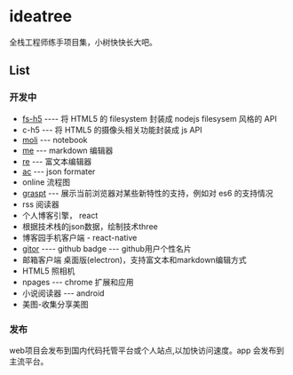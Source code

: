 # ideatree
全栈工程师练手项目集，小树快快长大吧。

## List
### 开发中
* [fs-h5](https://github.com/wangpin34/fs-h5) ---- 将 HTML5 的 filesystem 封装成 nodejs filesysem 风格的 API
* c-h5 --- 将 HTML5 的摄像头相关功能封装成 js API
* [moli](https://github.com/wangpin34/moli) --- notebook
* [me]() --- markdown 编辑器
* [re](https://github.com/wangpin34/re) --- 富文本编辑器
* [ac](https://github.com/wangpin34/ac) --- json formater
* online 流程图
* [graspt]() --- 展示当前浏览器对某些新特性的支持，例如对 es6 的支持情况
* rss 阅读器
* 个人博客引擎， react
* 根据技术栈的json数据，绘制技术three
* 博客园手机客户端 - react-native
* [gitor](https://github.com/wangpin34/gitor) ---- github badge --- github用户个性名片
* 邮箱客户端 桌面版(electron)，支持富文本和markdown编辑方式
* HTML5 照相机
* npages --- chrome 扩展和应用
* 小说阅读器 --- android
* 美图-收集分享美图

### 发布
web项目会发布到国内代码托管平台或个人站点,以加快访问速度。app 会发布到主流平台。
